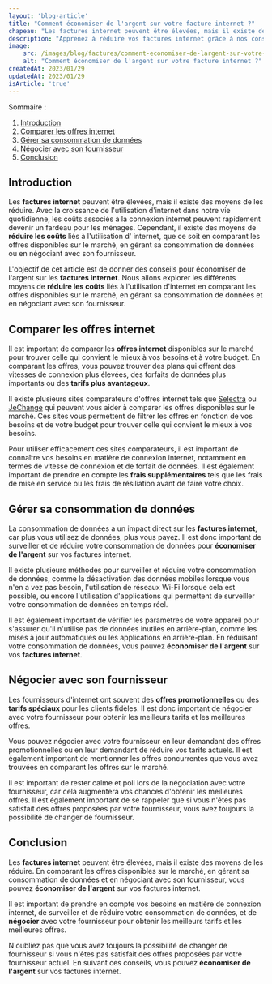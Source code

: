 ```yaml
---
layout: 'blog-article'
title: "Comment économiser de l'argent sur votre facture internet ?"
chapeau: "Les factures internet peuvent être élevées, mais il existe des moyens de les réduire. Découvrez nos conseils pour comparer les offres, gérer votre consommation de données et négocier avec votre fournisseur pour économiser de l'argent sur vos factures internet."
description: "Apprenez à réduire vos factures internet grâce à nos conseils pour comparer les offres, gérer votre consommation de données et négocier avec votre fournisseur. Découvrez les astuces pour économiser de l'argent sur vos factures internet."
image:
    src: /images/blog/factures/comment-economiser-de-largent-sur-votre-facture-internet.png
    alt: "Comment économiser de l'argent sur votre facture internet ?"
createdAt: 2023/01/29
updatedAt: 2023/01/29
isArticle: 'true'
---
```


Sommaire :

1. <a href="#introduction">Introduction</a>
2. <a href="#comparer-les-offres-internet">Comparer les offres internet</a>
3. <a href="#gérer-sa-consommation-de-données">Gérer sa consommation de données</a>
4. <a href="#négocier-avec-son-fournisseur">Négocier avec son fournisseur</a>
5. <a href="#conclusion">Conclusion</a>

## Introduction

Les **factures internet** peuvent être élevées, mais il existe des moyens de les réduire. Avec la croissance de
l'utilisation d'internet dans notre vie quotidienne, les coûts associés à la connexion internet peuvent rapidement
devenir un fardeau pour les ménages. Cependant, il existe des moyens de **réduire les coûts** liés à l'utilisation d'
internet, que ce soit en comparant les offres disponibles sur le marché, en gérant sa consommation de données ou en
négociant avec son fournisseur.

L'objectif de cet article est de donner des conseils pour économiser de l'argent sur les **factures internet**. Nous
allons explorer les différents moyens de **réduire les coûts** liés à l'utilisation d'internet en comparant les offres
disponibles sur le marché, en gérant sa consommation de données et en négociant avec son fournisseur.

## Comparer les offres internet

Il est important de comparer les **offres internet** disponibles sur le marché pour trouver celle qui convient le mieux à
vos besoins et à votre budget. En comparant les offres, vous pouvez trouver des plans qui offrent des vitesses de
connexion plus élevées, des forfaits de données plus importants ou des **tarifs plus avantageux**.

Il existe plusieurs sites comparateurs d'offres internet tels que <a target="_blank" href="https://www.selectra.fr/" title="Selectra">Selectra</a> ou
<a target="_blank" href="https://www.jechange.fr/" title="JeChange">JeChange</a> qui peuvent vous aider à comparer les offres disponibles sur le marché. Ces sites
vous permettent de filtrer les offres en fonction de vos besoins et de votre budget pour trouver celle qui convient le
mieux à vos besoins.

Pour utiliser efficacement ces sites comparateurs, il est important de connaître vos besoins en matière de connexion
internet, notamment en termes de vitesse de connexion et de forfait de données. Il est également important de prendre en
compte les **frais supplémentaires** tels que les frais de mise en service ou les frais de résiliation avant de faire votre
choix.

## Gérer sa consommation de données

La consommation de données a un impact direct sur les **factures internet**, car plus vous utilisez de données, plus vous
payez. Il est donc important de surveiller et de réduire votre consommation de données pour **économiser de l'argent** sur
vos factures internet.

Il existe plusieurs méthodes pour surveiller et réduire votre consommation de données, comme la désactivation des
données mobiles lorsque vous n'en a
vez pas besoin, l'utilisation de réseaux Wi-Fi lorsque cela est possible, ou encore l'utilisation d'applications qui
permettent de surveiller votre consommation de données en temps réel.

Il est également important de vérifier les paramètres de votre appareil pour s'assurer qu'il n'utilise pas de données
inutiles en arrière-plan, comme les mises à jour automatiques ou les applications en arrière-plan. En réduisant votre
consommation de données, vous pouvez **économiser de l'argent** sur vos **factures internet**.

## Négocier avec son fournisseur

Les fournisseurs d'internet ont souvent des **offres promotionnelles** ou des **tarifs spéciaux** pour les clients fidèles.
Il est donc important de négocier avec votre fournisseur pour obtenir les meilleurs tarifs et les meilleures offres.

Vous pouvez négocier avec votre fournisseur en leur demandant des offres promotionnelles ou en leur demandant de
réduire vos tarifs actuels. Il est également important de mentionner les offres concurrentes que vous avez trouvées en
comparant les offres sur le marché.

Il est important de rester calme et poli lors de la négociation avec votre fournisseur, car cela augmentera vos
chances d'obtenir les meilleures offres. Il est également important de se rappeler que si vous n'êtes pas satisfait des
offres proposées par votre fournisseur, vous avez toujours la possibilité de changer de fournisseur.

## Conclusion

Les **factures internet** peuvent être élevées, mais il existe des moyens de les réduire. En comparant les offres
disponibles sur le marché, en gérant sa consommation de données et en négociant avec son fournisseur, vous pouvez
**économiser de l'argent** sur vos factures internet.

Il est important de prendre en compte vos besoins en matière de connexion internet, de surveiller et de réduire votre
consommation de données, et de **négocier** avec votre fournisseur pour obtenir les meilleurs tarifs et les meilleures
offres.

N'oubliez pas que vous avez toujours la possibilité de changer de fournisseur si vous n'êtes pas satisfait des offres
proposées par votre fournisseur actuel. En suivant ces conseils, vous pouvez **économiser de l'argent** sur vos factures
internet.